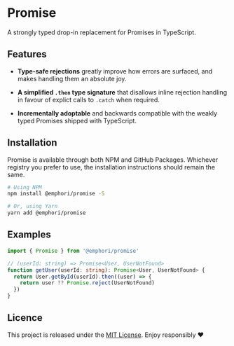 # Promise

A strongly typed drop-in replacement for Promises in TypeScript.


## Features

* **Type-safe rejections** greatly improve how errors are surfaced, and makes
  handling them an absolute joy.

* **A simplified `.then` type signature** that disallows inline rejection
  handling in favour of explict calls to `.catch` when required.

* **Incrementally adoptable** and backwards compatible with the weakly typed
  Promises shipped with TypeScript.


## Installation

Promise is available through both NPM and GitHub Packages. Whichever registry
you prefer to use, the installation instructions should remain the same.

```sh
# Using NPM
npm install @emphori/promise -S

# Or, using Yarn
yarn add @emphori/promise
```


## Examples

```ts
import { Promise } from '@emphori/promise'

// (userId: string) => Promise<User, UserNotFound>
function getUser(userId: string): Promise<User, UserNotFound> {
  return User.getById(userId).then((user) => {
    return user ?? Promise.reject(UserNotFound)
  })
}
```

## Licence

This project is released under the [MIT License][license]. Enjoy responsibly ❤️

[license]: https://github.com/emphori/promise/blob/HEAD/LICENSE
